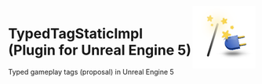 <img src="Resources/Icon128.png" align="right" width="128px">

# TypedTagStaticImpl (Plugin for Unreal Engine 5)
Typed gameplay tags (proposal) in Unreal Engine 5
